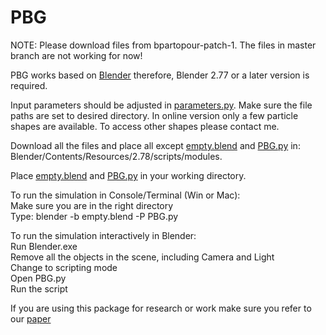 # PBG

NOTE: Please download files from bpartopour-patch-1. The files in master branch are not working for now!

PBG works based on [Blender](https://www.blender.org/foundation)  therefore, Blender 2.77 or a later version is required.


Input parameters should be adjusted in [parameters.py](https://github.com/bpartopour/PBG/blob/master/parameters.py). 
Make sure the file paths are set to desired directory. 
In online version only a few particle shapes are available. To access other shapes please contact me. 

Download all the files and place all except [empty.blend](https://github.com/bpartopour/PBG/blob/master/empty.blend) and [PBG.py](https://github.com/bpartopour/PBG/blob/master/empty.blend) in:  
  Blender/Contents/Resources/2.78/scripts/modules.  
  
Place [empty.blend](https://github.com/bpartopour/PBG/blob/master/empty.blend) and [PBG.py](https://github.com/bpartopour/PBG/blob/master/empty.blend) in your working directory.   

To run the simulation in Console/Terminal (Win or Mac):   
  Make sure you are in the right directory  
  Type: blender -b empty.blend -P PBG.py   

To run the simulation interactively in Blender:  
  Run Blender.exe   
  Remove all the objects in the scene, including Camera and Light  
  Change to scripting mode  
  Open PBG.py   
  Run the script     
  
If you are using this package for research or work make sure you refer to our [paper](https://doi.org/10.1016/j.powtec.2017.09.009)
